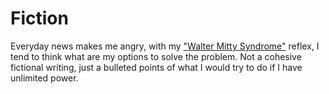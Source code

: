# Fiction

Everyday news makes me angry, with my ["Walter Mitty Syndrome"](http://www.imdb.com/title/tt0359950/) reflex, I tend to think what are my options to solve the problem. Not a cohesive fictional writing, just a bulleted points of what I would try to do if I have unlimited power.
